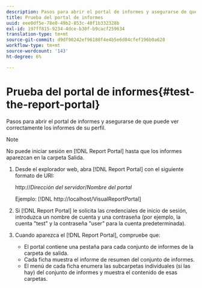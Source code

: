 ```yaml
---
description: Pasos para abrir el portal de informes y asegurarse de que puede ver correctamente los informes de su perfil.
title: Prueba del portal de informes
uuid: eee0df5e-78e0-49b2-853c-40f1b332328b
exl-id: 197ff815-9234-4dce-b30f-b9cacf259634
translation-type: tm+mt
source-git-commit: d9df90242ef96188f4e4b5e6d04cfef196b0a628
workflow-type: tm+mt
source-wordcount: '143'
ht-degree: 6%

---
```


# Prueba del portal de informes{#test-the-report-portal}

Pasos para abrir el portal de informes y asegurarse de que puede ver correctamente los informes de su perfil.

>[!NOTE]
>
>No puede iniciar sesión en [!DNL Report Portal] hasta que los informes aparezcan en la carpeta Salida.

1. Desde el explorador web, abra [!DNL Report Portal] con el siguiente formato de URI:

   http://*Dirección del servidor*/*Nombre del portal*

   Ejemplo: [!DNL http://localhost/VisualReportPortal]

1. Si [!DNL Report Portal] le solicita las credenciales de inicio de sesión, introduzca un nombre de cuenta y una contraseña (por ejemplo, la cuenta &quot;test&quot; y la contraseña &quot;user&quot; para la cuenta predeterminada).
1. Cuando aparezca el [!DNL Report Portal], compruebe que:

   * El portal contiene una pestaña para cada conjunto de informes de la carpeta de salida.
   * Cada ficha muestra el informe de resumen del conjunto de informes.
   * El menú de cada ficha enumera las subcarpetas individuales (si las hay) del conjunto de informes y muestra el contenido de esas carpetas.
